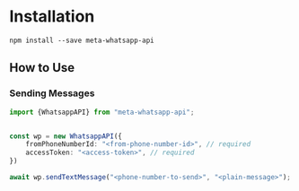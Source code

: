 # Installation

```text
npm install --save meta-whatsapp-api
```

## How to Use

### Sending Messages

```typescript
import {WhatsappAPI} from "meta-whatsapp-api";


const wp = new WhatsappAPI({
    fromPhoneNumberId: "<from-phone-number-id>", // required
    accessToken: "<access-token>", // required
})

await wp.sendTextMessage("<phone-number-to-send>", "<plain-message>");
```
